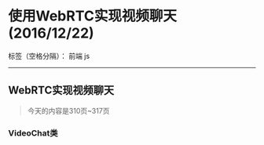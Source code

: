 ﻿# 使用WebRTC实现视频聊天(2016/12/22)

标签（空格分隔）： 前端 js

---

## **WebRTC实现视频聊天**
> 今天的内容是310页~317页


### **VideoChat类**




